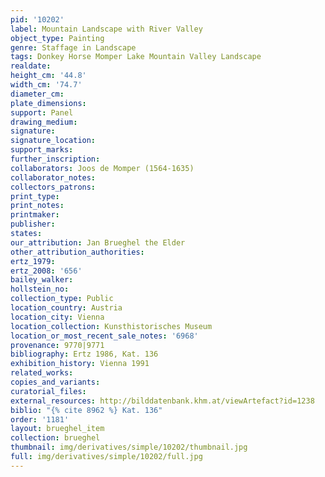 ```yaml
---
pid: '10202'
label: Mountain Landscape with River Valley
object_type: Painting
genre: Staffage in Landscape
tags: Donkey Horse Momper Lake Mountain Valley Landscape
realdate: 
height_cm: '44.8'
width_cm: '74.7'
diameter_cm: 
plate_dimensions: 
support: Panel
drawing_medium: 
signature: 
signature_location: 
support_marks: 
further_inscription: 
collaborators: Joos de Momper (1564-1635)
collaborator_notes: 
collectors_patrons: 
print_type: 
print_notes: 
printmaker: 
publisher: 
states: 
our_attribution: Jan Brueghel the Elder
other_attribution_authorities: 
ertz_1979: 
ertz_2008: '656'
bailey_walker: 
hollstein_no: 
collection_type: Public
location_country: Austria
location_city: Vienna
location_collection: Kunsthistorisches Museum
location_or_most_recent_sale_notes: '6968'
provenance: 9770|9771
bibliography: Ertz 1986, Kat. 136
exhibition_history: Vienna 1991
related_works: 
copies_and_variants: 
curatorial_files: 
external_resources: http://bilddatenbank.khm.at/viewArtefact?id=1238
biblio: "{% cite 8962 %} Kat. 136"
order: '1181'
layout: brueghel_item
collection: brueghel
thumbnail: img/derivatives/simple/10202/thumbnail.jpg
full: img/derivatives/simple/10202/full.jpg
---
```

